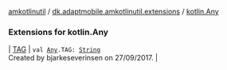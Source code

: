 [amkotlinutil](../../index.md) / [dk.adaptmobile.amkotlinutil.extensions](../index.md) / [kotlin.Any](./index.md)

### Extensions for kotlin.Any

| [TAG](-t-a-g.md) | `val `[`Any`](https://kotlinlang.org/api/latest/jvm/stdlib/kotlin/-any/index.html)`.TAG: `[`String`](https://kotlinlang.org/api/latest/jvm/stdlib/kotlin/-string/index.html)<br>Created by bjarkeseverinsen on 27/09/2017. |

